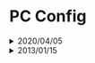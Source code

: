 # PC Config

<details>
    <summary>2020/04/05</summary>

### CPU

Name: [AMD Ryzen™ 5 3600](https://www.amd.com/en/products/cpu/amd-ryzen-5-3600) (Rank: 107 - update 2020/04/05)

### GPU

Name: [GIGABYTE GeForce GTX 650 Ti OC](https://www.gigabyte.com/Graphics-Card/GV-N105TWF2OC-4GD#kf) (Rank 323 - update 2020/04/05)

### Motherboard

Name: [X570 Phantom Gaming 4](https://www.asrock.com/MB/AMD/X570%20Phantom%20Gaming%204/index.asp)  
Socket: AMD AM4 Socket Ryzen™ 2000 and 3000 Series

### RAM

Name: [G.SKILL F4-3600C19D-16GSXWB (DDR4 PC4-28800 8GB 2枚組)](https://www.gskill.com/product/165/169/1536046032/F4-3600C19D-16GSXWB)

### SSD

Name: [Intel SSD 520 Series 120GB SATA6Gb/s (MLC)](https://ark.intel.com/content/www/us/en/ark/products/66248/intel-ssd-520-series-120gb-2-5in-sata-6gb-s-25nm-mlc.html)

### HDD

Name: [Seagate Barracuda ST1000DM010 1TB 7200 RPM 64MB Cache SATA 6.0Gb/s 3.5"](https://hdd.userbenchmark.com/Seagate-Barracuda-1TB-2016/Rating/3896)

### Power Supply

Name: [Antec NeoECO 650C NE650C 650W ATX12V 80 PLUS BRONZE](https://antec.com/product/power/ne650c.php)

### Case

Name: [Corsair Carbide 300R](https://www.corsair.com/us/en/Categories/Products/Cases/Carbide-Series%E2%84%A2-300R-Compact-PC-Gaming-Case/p/CC-9011014-WW)

</details>

<details>
    <summary>2013/01/15</summary>

### CPU

Name: [Intel Core i7-3770 @ 3.40GHz](https://ark.intel.com/content/www/us/en/ark/products/65719/intel-core-i7-3770-processor-8m-cache-up-to-3-90-ghz.html) (Rank 566 - update 2020/04/05)  
Socket: LDA 1155

### GPU

Name: [GIGABYTE GeForce GTX 650 Ti OC](https://www.gigabyte.com/Graphics-Card/GV-N105TWF2OC-4GD#kf) (Rank 323 - update 2020/04/05)

### Motherboard

Name: [Intel Z77H2-A3](http://www.ecs.com.tw/ECSWebSite/Product/Product_Overview/EN/Motherboard/Z77H2-A3%20-LL-V1-DO-2-RR-/Socket%201155-LL-Intel-RR-)  
Socket: LDA 1155

### RAM

Name: [4 GB PC3-12800 DDR3 SDRAM Kingston 99U5471-034.A00LF x 2]() (Rank 1114 - update 2020/04/05)

### SSD

Name: [Intel SSD 520 Series 120GB SATA6Gb/s (MLC)](https://ark.intel.com/content/www/us/en/ark/products/66248/intel-ssd-520-series-120gb-2-5in-sata-6gb-s-25nm-mlc.html)

### HDD

Name: [Seagate Barracuda ST1000DM010 1TB 7200 RPM 64MB Cache SATA 6.0Gb/s 3.5"](https://hdd.userbenchmark.com/Seagate-Barracuda-1TB-2016/Rating/3896)

### Power Supply

Name: [Antec NeoECO 650C NE650C 650W ATX12V 80 PLUS BRONZE](https://antec.com/product/power/ne650c.php)

### Case

Name: [Corsair Carbide 300R](https://www.corsair.com/us/en/Categories/Products/Cases/Carbide-Series%E2%84%A2-300R-Compact-PC-Gaming-Case/p/CC-9011014-WW)

</details>